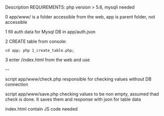 Description
REQUIREMENTS: php version > 5.6, mysqli needed

0	app/www/ is a folder accessible from the web, app is parent folder, not accessible

1	fill auth data for Mysql DB in app/auth.json

2	CREATE table from console:

	cd app; php 1_create_table.php;

3	enter /index.html from the web and use

--

script app/www/check.php responsible for checking values without DB connection

script app/www/save.php checking values to be non empty, assumed thad check is done. It saves them and response with json for table data

index.html contain JS code needed

